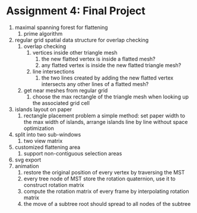 # Assignment 4: Final Project

1. maximal spanning forest for flattening
    1. prime algorithm
2. regular grid spatial data structure for overlap checking
    1. overlap checking
        1. vertices inside other triangle mesh
            1. the new flatted vertex is inside a flatted mesh?
            2. any flatted vertex is inside the new flatted triangle mesh?
        2. line intersections
            1. the two lines created by adding the new flatted vertex intersects any other lines of a flatted mesh?
    2. get near meshes from regular grid
        1. choose the max rectangle of the triangle mesh when looking up the associated grid cell
3. islands layout on paper
    1. rectangle placement problem
        a simple method:
            set paper width to the max width of islands, arrange islands line by line without space optimization
4. split into two sub-windows
    1. two view matrix
5. customized flattening area
    1. support non-contiguous selection areas
6. svg export
7. animation
    1. restore the original position of every vertex by traversing the MST
    2. every tree node of MST store the rotation quaternion, use it to construct rotation matrix
    3. compute the rotation matrix of every frame by interpolating rotation matrix
    4. the move of a subtree root should spread to all nodes of the subtree